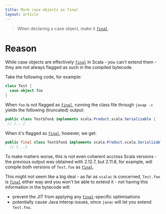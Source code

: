 ```yaml
---
title: Mark case objects as final
layout: article
---
```


> When declaring a case object, make it [`final`].

# Reason

While case objects are effectively [`final`] in Scala - you can't extend them - they are not always flagged as such in the compiled bytecode.

Take the following code, for example:

```scala
class Test {
  case object foo
}
```

When `foo` is not flagged as [`final`], running the class file through `javap -c` yields the following (truncated) output:

```java
public class Test$foo$ implements scala.Product,scala.Serializable {
 // [...]
```

When it's flagged as [`final`], however, we get:

```java
public final class Test$foo$ implements scala.Product,scala.Serializable {
  // [...]
```

To make matters worse, this is not even coherent accross Scala versions - the previous output was obtained with 2.12.7, but 2.11.8, for example, will compile both versions of `Test.foo` as [`final`].

This might not seem like a big deal - as far as `scalac` is concerned, `Test.foo` is [`final`] either way and you won't be able to extend it - not having this information in the bytecode will:
* prevent the JIT from applying any [`final`]-specific optimisations
* potentially cause Java interop issues, since `javac` will let you extend `Test.foo`.

[`final`]:../definitions/final.html
